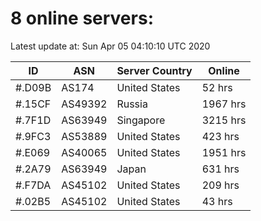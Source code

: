# 8 online servers:

Latest update at: Sun Apr 05 04:10:10 UTC 2020

| ID | ASN | Server Country | Online |
| -- | --- | -------------- | ------ |
| #.D09B | AS174 | United States | 52 hrs |
| #.15CF | AS49392 | Russia | 1967 hrs |
| #.7F1D | AS63949 | Singapore | 3215 hrs |
| #.9FC3 | AS53889 | United States | 423 hrs |
| #.E069 | AS40065 | United States | 1951 hrs |
| #.2A79 | AS63949 | Japan | 631 hrs |
| #.F7DA | AS45102 | United States | 209 hrs |
| #.02B5 | AS45102 | United States | 43 hrs |

